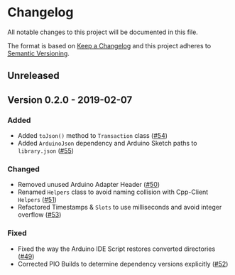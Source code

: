 # Changelog

All notable changes to this project will be documented in this file.

The format is based on [Keep a Changelog](http://keepachangelog.com/en/1.0.0/)
and this project adheres to [Semantic Versioning](http://semver.org/spec/v2.0.0.html).

## Unreleased

## Version 0.2.0 - 2019-02-07

### Added

- Added `toJson()` method to `Transaction` class ([#54](https://github.com/ArkEcosystem/cpp-crypto/pull/54))
- Added `ArduinoJson` dependency and Arduino Sketch paths to `library.json` ([#55](https://github.com/ArkEcosystem/cpp-crypto/pull/55))

### Changed

- Removed unused Arduino Adapter Header ([#50](https://github.com/ArkEcosystem/cpp-crypto/pull/50))
- Renamed `Helpers` class to avoid naming collision with Cpp-Client `Helpers` ([#51](https://github.com/ArkEcosystem/cpp-crypto/pull/51))
- Refactored Timestamps & `Slots` to use milliseconds and avoid integer overflow ([#53](https://github.com/ArkEcosystem/cpp-crypto/pull/53))

### Fixed

- Fixed the way the Arduino IDE Script restores converted directories ([#49](https://github.com/ArkEcosystem/cpp-crypto/pull/49))
- Corrected PIO Builds to determine dependency versions explicitly ([#52](https://github.com/ArkEcosystem/cpp-crypto/pull/52))